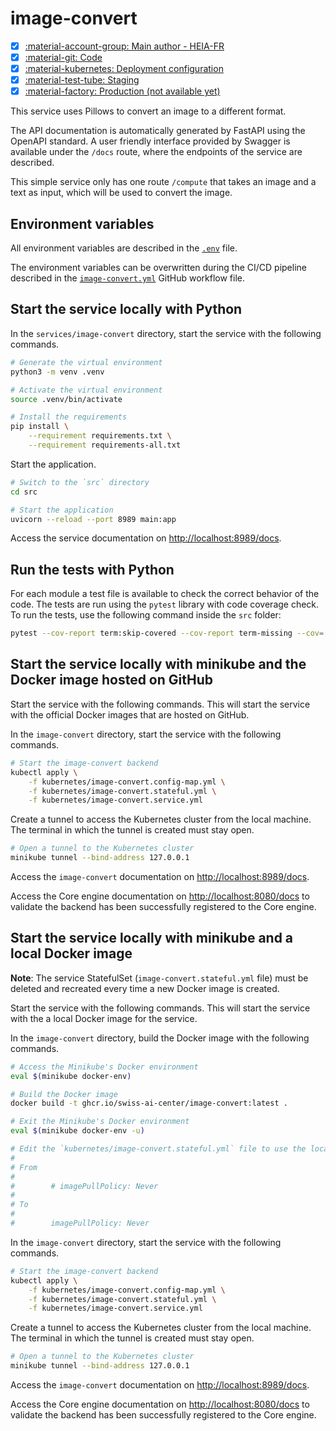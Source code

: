 # image-convert

- [x] [:material-account-group: Main author - HEIA-FR](https://www.hes-so.ch/swiss-ai-center/equipe)
- [x] [:material-git: Code](https://github.com/swiss-ai-center/image-convert-service)
- [x] [:material-kubernetes: Deployment configuration](https://github.com/swiss-ai-center/image-convert-service/tree/main/kubernetes)
- [x] [:material-test-tube: Staging](https://image-convert-swiss-ai-center.kube.isc.heia-fr.ch)
- [x] [:material-factory: Production (not available yet)](https://image-convert.swiss-ai-center.ch)

This service uses Pillows to convert an image to a different format.

The API documentation is automatically generated by FastAPI using the OpenAPI
standard. A user friendly interface provided by Swagger is available under the
`/docs` route, where the endpoints of the service are described.

This simple service only has one route `/compute` that takes an image and a text
as input, which will be used to convert the image.

## Environment variables

All environment variables are described in the
[`.env`](https://github.com/swiss-ai-center/core-engine/blob/main/services/image-convert/.env)
file.

The environment variables can be overwritten during the CI/CD pipeline described
in the
[`image-convert.yml`](https://github.com/swiss-ai-center/core-engine/blob/main/.github/workflows/image-convert.yml)
GitHub workflow file.

## Start the service locally with Python

In the `services/image-convert` directory, start the service with the following
commands.

```sh
# Generate the virtual environment
python3 -m venv .venv

# Activate the virtual environment
source .venv/bin/activate

# Install the requirements
pip install \
    --requirement requirements.txt \
    --requirement requirements-all.txt
```

Start the application.

```sh
# Switch to the `src` directory
cd src

# Start the application
uvicorn --reload --port 8989 main:app
```

Access the service documentation on <http://localhost:8989/docs>.

## Run the tests with Python

For each module a test file is available to check the correct behavior of the
code. The tests are run using the `pytest` library with code coverage check. To
run the tests, use the following command inside the `src` folder:

```sh
pytest --cov-report term:skip-covered --cov-report term-missing --cov=. -s --cov-config=.coveragerc
```

## Start the service locally with minikube and the Docker image hosted on GitHub

Start the service with the following commands. This will start the service with
the official Docker images that are hosted on GitHub.

In the `image-convert` directory, start the service with the following commands.

```sh
# Start the image-convert backend
kubectl apply \
    -f kubernetes/image-convert.config-map.yml \
    -f kubernetes/image-convert.stateful.yml \
    -f kubernetes/image-convert.service.yml
```

Create a tunnel to access the Kubernetes cluster from the local machine. The
terminal in which the tunnel is created must stay open.

```sh
# Open a tunnel to the Kubernetes cluster
minikube tunnel --bind-address 127.0.0.1
```

Access the `image-convert` documentation on <http://localhost:8989/docs>.

Access the Core engine documentation on <http://localhost:8080/docs> to validate
the backend has been successfully registered to the Core engine.

## Start the service locally with minikube and a local Docker image

**Note**: The service StatefulSet (`image-convert.stateful.yml` file) must be
deleted and recreated every time a new Docker image is created.

Start the service with the following commands. This will start the service with
the a local Docker image for the service.

In the `image-convert` directory, build the Docker image with the following
commands.

```sh
# Access the Minikube's Docker environment
eval $(minikube docker-env)

# Build the Docker image
docker build -t ghcr.io/swiss-ai-center/image-convert:latest .

# Exit the Minikube's Docker environment
eval $(minikube docker-env -u)

# Edit the `kubernetes/image-convert.stateful.yml` file to use the local image by uncommented the line `imagePullPolicy`
#
# From
#
#        # imagePullPolicy: Never
#
# To
#
#        imagePullPolicy: Never
```

In the `image-convert` directory, start the service with the following commands.

```sh
# Start the image-convert backend
kubectl apply \
    -f kubernetes/image-convert.config-map.yml \
    -f kubernetes/image-convert.stateful.yml \
    -f kubernetes/image-convert.service.yml
```

Create a tunnel to access the Kubernetes cluster from the local machine. The
terminal in which the tunnel is created must stay open.

```sh
# Open a tunnel to the Kubernetes cluster
minikube tunnel --bind-address 127.0.0.1
```

Access the `image-convert` documentation on <http://localhost:8989/docs>.

Access the Core engine documentation on <http://localhost:8080/docs> to validate
the backend has been successfully registered to the Core engine.
